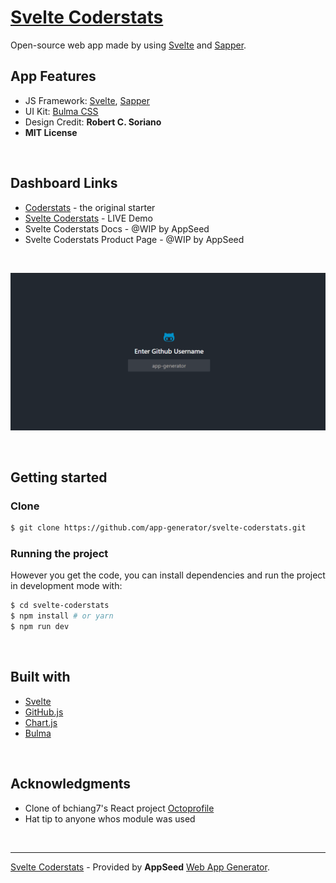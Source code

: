 # [Svelte Coderstats](https://svelte-coderstats.appseed.us/)

Open-source web app made by using [Svelte](https://svelte.dev/) and [Sapper](https://sapper.svelte.dev/).

## App Features

- JS Framework: [Svelte](https://svelte.dev/), [Sapper](https://sapper.svelte.dev/)
- UI Kit: [Bulma CSS](https://bulma.io/)
- Design Credit: **Robert C. Soriano**
- **MIT License**

<br />

## Dashboard Links

- [Coderstats](https://github.com/sorxrob/coderstats) - the original starter
- [Svelte Coderstats](https://svelte-coderstats.appseed.us/) - LIVE Demo
- Svelte Coderstats Docs - @WIP by AppSeed
- Svelte Coderstats Product Page - @WIP by AppSeed

<br />

![Svelte Coderstats - Open-Source Web App coded in Svelte.](https://raw.githubusercontent.com/app-generator/static/master/products/svelte-coderstats-intro.gif)

<br />

## Getting started

### Clone

```bash
$ git clone https://github.com/app-generator/svelte-coderstats.git
```

### Running the project

However you get the code, you can install dependencies and run the project in development mode with:

```bash
$ cd svelte-coderstats
$ npm install # or yarn
$ npm run dev
```

<br />

## Built with

- [Svelte](https://svelte.dev/)
- [GitHub.js](https://www.npmjs.com/package/github-api)
- [Chart.js](https://www.chartjs.org/)
- [Bulma](https://bulma.io/)

<br />

## Acknowledgments

* Clone of bchiang7's React project [Octoprofile](https://github.com/bchiang7/octoprofile)
* Hat tip to anyone whos module was used

<br />

---
[Svelte Coderstats](https://svelte-coderstats.appseed.us/) - Provided by **AppSeed** [Web App Generator](https://appseed.us/app-generator).

